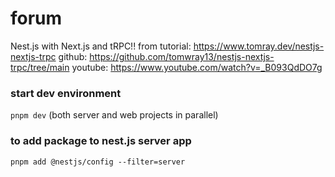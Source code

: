 # forum

Nest.js with Next.js and tRPC!!
from tutorial: https://www.tomray.dev/nestjs-nextjs-trpc
github: https://github.com/tomwray13/nestjs-nextjs-trpc/tree/main
youtube: https://www.youtube.com/watch?v=_B093QdDO7g

### start dev environment 
```pnpm dev```
(both server and web projects in parallel)

### to add package to nest.js server app
```pnpm add @nestjs/config --filter=server```

